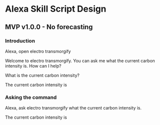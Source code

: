 # Alexa Skill Script Design

## MVP v1.0.0 - No forecasting

### Introduction
Alexa, open electro transmorgify

Welcome to electro transmorgify. You can ask me what the current carbon intensity is. How can I help?

What is the current carbon intensity?

The current carbon intensity is <number>


### Asking the command
Alexa, ask electro transmorgify what the current carbon intensity is.

The current carbon intensity is <number>
